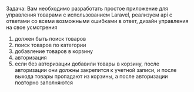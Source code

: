 Задача:
Вам необходимо разработать простое приложение для управления товарами
 с использованием Laravel, реализуем api с ответами со всеми возможными ошибками
 в ответ, дизайн управления на свое усмотрения

1) должен быть поиск товаров
2) поиск товаров по категории 
3) добавление товаров в корзину 
4) авторизация
5) если без авторизации добавили товары в корзину, после авторизации они должны
 закрепится к учетной записи, и после выхода товары пропадают из корзины, а
 после авторизации повторно заполняются
